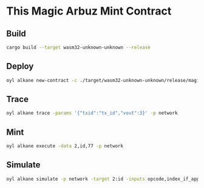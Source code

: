 # This Magic Arbuz Mint Contract

## Build
```bash
cargo build --target wasm32-unknown-unknown --release
```

## Deploy
```bash
oyl alkane new-contract -c ./target/wasm32-unknown-unknown/release/magic_arbuz.wasm -data 1,0 -p network
```

## Trace
```bash
oyl alkane trace -params '{"txid":"tx_id","vout":3}' -p network
```

## Mint
```bash
oyl alkane execute -data 2,id,77 -p network
```

## Simulate
```bash
oyl alkane simulate -p network -target 2:id -inputs opcode,index_if_applicable
```